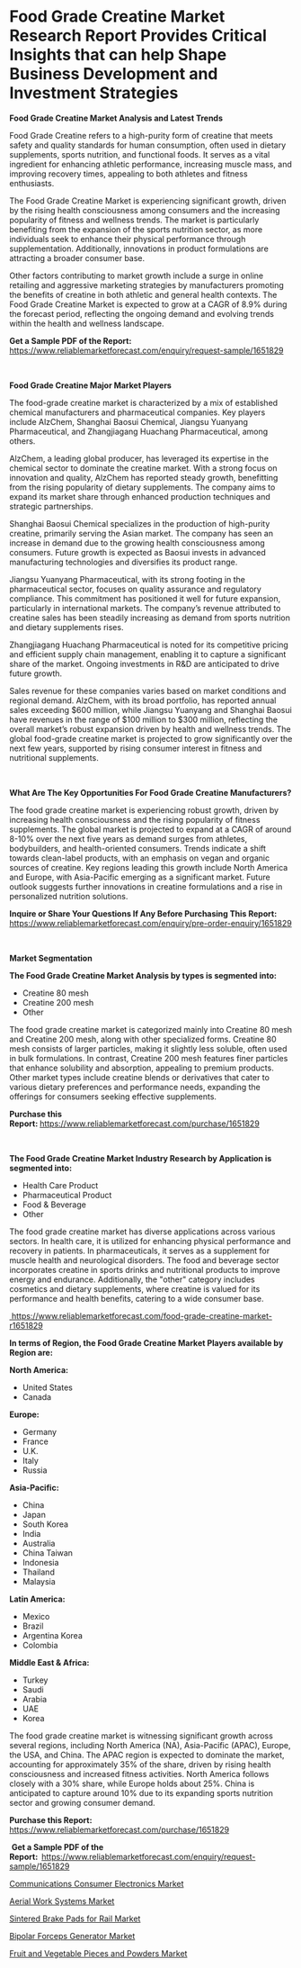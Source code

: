 <p><h1>Food Grade Creatine Market Research Report Provides Critical Insights that can help Shape Business Development and Investment Strategies</h1></p><p><strong>Food Grade Creatine Market Analysis and Latest Trends</strong></p>
<p><p>Food Grade Creatine refers to a high-purity form of creatine that meets safety and quality standards for human consumption, often used in dietary supplements, sports nutrition, and functional foods. It serves as a vital ingredient for enhancing athletic performance, increasing muscle mass, and improving recovery times, appealing to both athletes and fitness enthusiasts.</p><p>The Food Grade Creatine Market is experiencing significant growth, driven by the rising health consciousness among consumers and the increasing popularity of fitness and wellness trends. The market is particularly benefiting from the expansion of the sports nutrition sector, as more individuals seek to enhance their physical performance through supplementation. Additionally, innovations in product formulations are attracting a broader consumer base.</p><p>Other factors contributing to market growth include a surge in online retailing and aggressive marketing strategies by manufacturers promoting the benefits of creatine in both athletic and general health contexts. The Food Grade Creatine Market is expected to grow at a CAGR of 8.9% during the forecast period, reflecting the ongoing demand and evolving trends within the health and wellness landscape.</p></p>
<p><strong>Get a Sample PDF of the Report:&nbsp;</strong> <a href="https://www.reliablemarketforecast.com/enquiry/request-sample/1651829?utm_campaign=1140&utm_medium=2&utm_source=Github&utm_content=ia&utm_term=08122024&utm_id=food-grade-creatine">https://www.reliablemarketforecast.com/enquiry/request-sample/1651829</a></p>
<p>&nbsp;</p>
<p><strong>Food Grade Creatine Major Market Players</strong></p>
<p><p>The food-grade creatine market is characterized by a mix of established chemical manufacturers and pharmaceutical companies. Key players include AlzChem, Shanghai Baosui Chemical, Jiangsu Yuanyang Pharmaceutical, and Zhangjiagang Huachang Pharmaceutical, among others. </p><p>AlzChem, a leading global producer, has leveraged its expertise in the chemical sector to dominate the creatine market. With a strong focus on innovation and quality, AlzChem has reported steady growth, benefitting from the rising popularity of dietary supplements. The company aims to expand its market share through enhanced production techniques and strategic partnerships.</p><p>Shanghai Baosui Chemical specializes in the production of high-purity creatine, primarily serving the Asian market. The company has seen an increase in demand due to the growing health consciousness among consumers. Future growth is expected as Baosui invests in advanced manufacturing technologies and diversifies its product range.</p><p>Jiangsu Yuanyang Pharmaceutical, with its strong footing in the pharmaceutical sector, focuses on quality assurance and regulatory compliance. This commitment has positioned it well for future expansion, particularly in international markets. The company’s revenue attributed to creatine sales has been steadily increasing as demand from sports nutrition and dietary supplements rises.</p><p>Zhangjiagang Huachang Pharmaceutical is noted for its competitive pricing and efficient supply chain management, enabling it to capture a significant share of the market. Ongoing investments in R&D are anticipated to drive future growth.</p><p>Sales revenue for these companies varies based on market conditions and regional demand. AlzChem, with its broad portfolio, has reported annual sales exceeding $600 million, while Jiangsu Yuanyang and Shanghai Baosui have revenues in the range of $100 million to $300 million, reflecting the overall market’s robust expansion driven by health and wellness trends. The global food-grade creatine market is projected to grow significantly over the next few years, supported by rising consumer interest in fitness and nutritional supplements.</p></p>
<p>&nbsp;</p>
<p><strong>What Are The Key Opportunities For Food Grade Creatine Manufacturers?</strong></p>
<p><p>The food grade creatine market is experiencing robust growth, driven by increasing health consciousness and the rising popularity of fitness supplements. The global market is projected to expand at a CAGR of around 8-10% over the next five years as demand surges from athletes, bodybuilders, and health-oriented consumers. Trends indicate a shift towards clean-label products, with an emphasis on vegan and organic sources of creatine. Key regions leading this growth include North America and Europe, with Asia-Pacific emerging as a significant market. Future outlook suggests further innovations in creatine formulations and a rise in personalized nutrition solutions.</p></p>
<p><strong>Inquire or Share Your Questions If Any Before Purchasing This Report:</strong> <a href="https://www.reliablemarketforecast.com/enquiry/pre-order-enquiry/1651829?utm_campaign=1140&utm_medium=2&utm_source=Github&utm_content=ia&utm_term=08122024&utm_id=food-grade-creatine">https://www.reliablemarketforecast.com/enquiry/pre-order-enquiry/1651829</a></p>
<p>&nbsp;</p>
<p><strong>Market Segmentation</strong></p>
<p><strong>The Food Grade Creatine Market Analysis by types is segmented into:</strong></p>
<p><ul><li>Creatine 80 mesh</li><li>Creatine 200 mesh</li><li>Other</li></ul></p>
<p><p>The food grade creatine market is categorized mainly into Creatine 80 mesh and Creatine 200 mesh, along with other specialized forms. Creatine 80 mesh consists of larger particles, making it slightly less soluble, often used in bulk formulations. In contrast, Creatine 200 mesh features finer particles that enhance solubility and absorption, appealing to premium products. Other market types include creatine blends or derivatives that cater to various dietary preferences and performance needs, expanding the offerings for consumers seeking effective supplements.</p></p>
<p><strong>Purchase this Report:&nbsp;</strong><a href="https://www.reliablemarketforecast.com/purchase/1651829?utm_campaign=1140&utm_medium=2&utm_source=Github&utm_content=ia&utm_term=08122024&utm_id=food-grade-creatine">https://www.reliablemarketforecast.com/purchase/1651829</a></p>
<p>&nbsp;</p>
<p><strong>The Food Grade Creatine Market Industry Research by Application is segmented into:</strong></p>
<p><ul><li>Health Care Product</li><li>Pharmaceutical Product</li><li>Food & Beverage</li><li>Other</li></ul></p>
<p><p>The food grade creatine market has diverse applications across various sectors. In health care, it is utilized for enhancing physical performance and recovery in patients. In pharmaceuticals, it serves as a supplement for muscle health and neurological disorders. The food and beverage sector incorporates creatine in sports drinks and nutritional products to improve energy and endurance. Additionally, the "other" category includes cosmetics and dietary supplements, where creatine is valued for its performance and health benefits, catering to a wide consumer base.</p></p>
<p><a href="https://www.reliablemarketforecast.com/food-grade-creatine-market-r1651829?utm_campaign=1140&utm_medium=2&utm_source=Github&utm_content=ia&utm_term=08122024&utm_id=food-grade-creatine">&nbsp;https://www.reliablemarketforecast.com/food-grade-creatine-market-r1651829</a></p>
<p><strong>In terms of Region, the Food Grade Creatine Market Players available by Region are:</strong></p>
<p>
    <p> <strong> North America: </strong>
        <ul>
            <li>United States</li>
            <li>Canada</li>
        </ul>
        </p> 
    <p> <strong> Europe: </strong>
        <ul>
            <li>Germany</li>
            <li>France</li>
            <li>U.K.</li>
            <li>Italy</li>
            <li>Russia</li>
        </ul>
        </p> 
    <p> <strong> Asia-Pacific: </strong>
        <ul>
            <li>China</li>
            <li>Japan</li>
            <li>South Korea</li>
            <li>India</li>
            <li>Australia</li>
            <li>China Taiwan</li>
            <li>Indonesia</li>
            <li>Thailand</li>
            <li>Malaysia</li>
        </ul>
        </p> 
    <p> <strong> Latin America: </strong>
        <ul>
            <li>Mexico</li>
            <li>Brazil</li>
            <li>Argentina Korea</li>
            <li>Colombia</li>
        </ul>
        </p> 
    <p> <strong> Middle East & Africa: </strong>
        <ul>
            <li>Turkey</li>
            <li>Saudi</li>
            <li>Arabia</li>
            <li>UAE</li>
            <li>Korea</li>
        </ul>
    </p>
    </p>
<p><p>The food grade creatine market is witnessing significant growth across several regions, including North America (NA), Asia-Pacific (APAC), Europe, the USA, and China. The APAC region is expected to dominate the market, accounting for approximately 35% of the share, driven by rising health consciousness and increased fitness activities. North America follows closely with a 30% share, while Europe holds about 25%. China is anticipated to capture around 10% due to its expanding sports nutrition sector and growing consumer demand.</p></p>
<p><strong>Purchase this Report: </strong><a href="https://www.reliablemarketforecast.com/purchase/1651829?utm_campaign=1140&utm_medium=2&utm_source=Github&utm_content=ia&utm_term=08122024&utm_id=food-grade-creatine">https://www.reliablemarketforecast.com/purchase/1651829</a></p>
<p>&nbsp;<strong>Get a Sample PDF of the Report:&nbsp;&nbsp;</strong><a href="https://www.reliablemarketforecast.com/enquiry/request-sample/1651829?utm_campaign=1140&utm_medium=2&utm_source=Github&utm_content=ia&utm_term=08122024&utm_id=food-grade-creatine">https://www.reliablemarketforecast.com/enquiry/request-sample/1651829</a></p>
<p><strong></strong></p>
<p><p><a href="https://www.linkedin.com/pulse/t-insight-dial-ziosf?utm_campaign=1140&utm_medium=2&utm_source=Github&utm_content=ia&utm_term=08122024&utm_id=food-grade-creatine">Communications Consumer Electronics Market</a></p><p><a href="https://www.linkedin.com/pulse/comprehensive-evaluation-sustainability-aerial-work-systems-cifsc?utm_campaign=1140&utm_medium=2&utm_source=Github&utm_content=ia&utm_term=08122024&utm_id=food-grade-creatine">Aerial Work Systems Market</a></p><p><a href="https://github.com/AKSHATREPORTPRIME/Market-Research-Report-List-6/blob/main/sintered-brake-pads-for-rail-market.md?utm_campaign=1140&utm_medium=2&utm_source=Github&utm_content=ia&utm_term=08122024&utm_id=food-grade-creatine">Sintered Brake Pads for Rail Market</a></p><p><a href="https://www.linkedin.com/pulse/compreh-proposis-fbaif?utm_campaign=1140&utm_medium=2&utm_source=Github&utm_content=ia&utm_term=08122024&utm_id=food-grade-creatine">Bipolar Forceps Generator Market</a></p><p><a href="https://www.linkedin.com/pulse/projected-cagr-44-fruit-vegetable-pieces-powders-market-report-ag8yf?utm_campaign=1140&utm_medium=2&utm_source=Github&utm_content=ia&utm_term=08122024&utm_id=food-grade-creatine">Fruit and Vegetable Pieces and Powders Market</a></p></p>